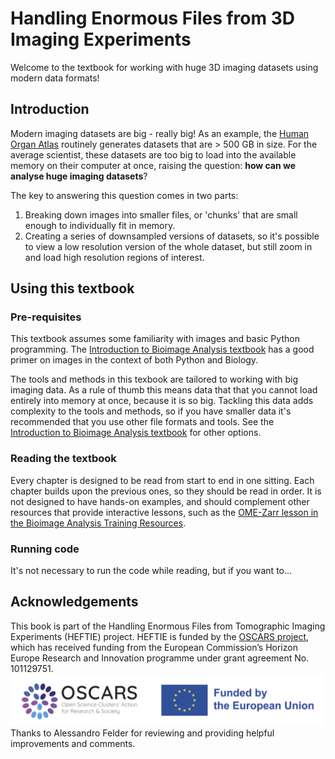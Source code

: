 # Handling Enormous Files from 3D Imaging Experiments

Welcome to the textbook for working with huge 3D imaging datasets using modern data formats!

## Introduction

Modern imaging datasets are big - really big!
As an example, the [Human Organ Atlas](https://human-organ-atlas.esrf.fr/) routinely generates datasets that are > 500 GB in size.
For the average scientist, these datasets are too big to load into the available memory on their computer at once, raising the question: **how can we analyse huge imaging datasets**?

The key to answering this question comes in two parts:

1. Breaking down images into smaller files, or 'chunks' that are small enough to individually fit in memory.
2. Creating a series of downsampled versions of datasets, so it's possible to view a low resolution version of the whole dataset, but still zoom in and load high resolution regions of interest.

## Using this textbook

### Pre-requisites

This textbook assumes some familiarity with images and basic Python programming.
The [Introduction to Bioimage Analysis textbook](https://bioimagebook.github.io) has a good primer on images in the context of both Python and Biology.

The tools and methods in this texbook are tailored to working with big imaging data.
As a rule of thumb this means data that that you cannot load entirely into memory at once, because it is so big.
Tackling this data adds complexity to the tools and methods, so if you have smaller data it's recommended that you use other file formats and tools.
See the [Introduction to Bioimage Analysis textbook](https://bioimagebook.github.io) for other options.

### Reading the textbook

Every chapter is designed to be read from start to end in one sitting.
Each chapter builds upon the previous ones, so they should be read in order.
It is not designed to have hands-on examples, and should complement other resources that provide interactive lessons, such as the [OME-Zarr lesson in the Bioimage Analysis Training Resources](https://neubias.github.io/training-resources/ome_zarr/index.html).

### Running code

It's not necessary to run the code while reading, but if you want to...

## Acknowledgements

This book is part of the Handling Enormous Files from Tomographic Imaging Experiments (HEFTIE) project.
HEFTIE is funded by the [OSCARS project](https://oscars-project.eu/), which has received funding from the European Commission’s Horizon Europe Research and Innovation programme under grant agreement No. 101129751.
![OSCARS and EU logos](images/OSCARS-logo-EUflag.png)
Thanks to Alessandro Felder for reviewing and providing helpful improvements and comments.
